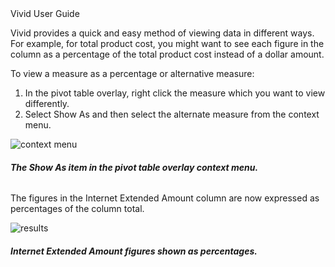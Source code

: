 <div class="LanguageTitle">Vivid User Guide</div>

Vivid provides a quick and easy method of viewing data in different ways. For example, for total product cost, you might want to see each figure in the column as a percentage of the total product cost instead of a dollar amount.

To view a measure as a percentage or alternative measure:

1. In the pivot table overlay, right click the measure which you want to view differently.
2. Select Show As and then select the alternate measure from the context menu.

![context menu](https://varigencecom.blob.core.windows.net/walkthroughs/ShowAs-1.PNG)

###### **The Show As item in the pivot table overlay context menu.**

The figures in the Internet Extended Amount column are now expressed as percentages of the column total.

![results](https://varigencecom.blob.core.windows.net/walkthroughs/ShowAs-2.PNG)

###### **Internet Extended Amount figures shown as percentages.** 
